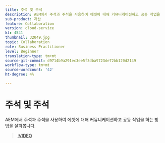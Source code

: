 ```yaml
---
title: 주석 및 주석
description: AEM에서 주석과 주석을 사용하여 에셋에 대해 커뮤니케이션하고 공동 작업을 하는 방법을 살펴봅니다.
sub-product: 자산
feature: Collaboration
version: cloud-service
kt: 4541
thumbnail: 32049.jpg
topic: Collaboration
role: Business Practitioner
level: Beginner
translation-type: tm+mt
source-git-commit: d9714b9a291ec3ee5f3dba9723de72bb120d2149
workflow-type: tm+mt
source-wordcount: '42'
ht-degree: 4%

---
```



# 주석 및 주석

AEM에서 주석과 주석을 사용하여 에셋에 대해 커뮤니케이션하고 공동 작업을 하는 방법을 살펴봅니다.

>[!VIDEO](https://video.tv.adobe.com/v/32049/?quality=12&learn=on&hidetitle=true)